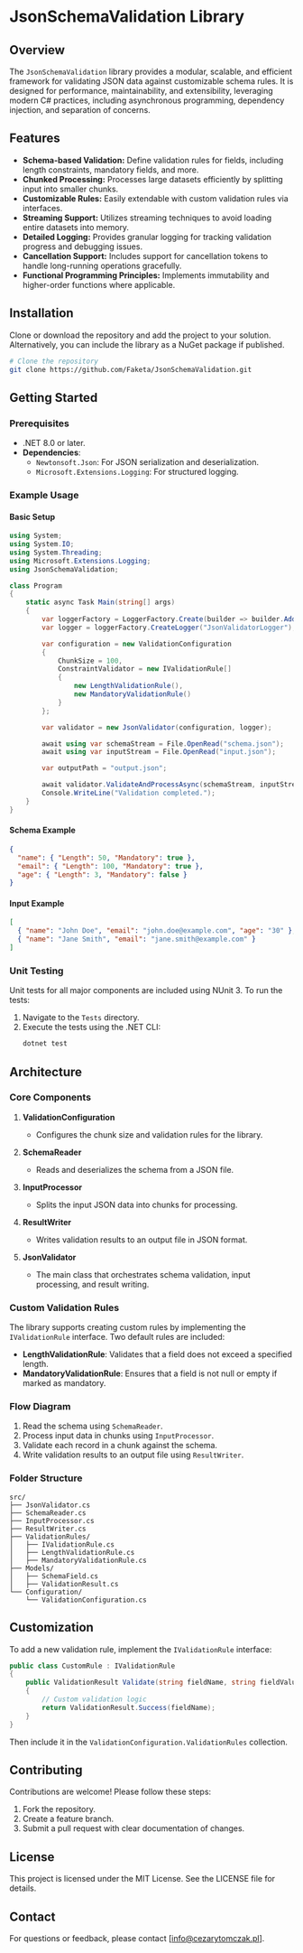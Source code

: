 # JsonSchemaValidation Library

## Overview
The `JsonSchemaValidation` library provides a modular, scalable, and efficient framework for validating JSON data against customizable schema rules. It is designed for performance, maintainability, and extensibility, leveraging modern C# practices, including asynchronous programming, dependency injection, and separation of concerns.

## Features
- **Schema-based Validation:** Define validation rules for fields, including length constraints, mandatory fields, and more.
- **Chunked Processing:** Processes large datasets efficiently by splitting input into smaller chunks.
- **Customizable Rules:** Easily extendable with custom validation rules via interfaces.
- **Streaming Support:** Utilizes streaming techniques to avoid loading entire datasets into memory.
- **Detailed Logging:** Provides granular logging for tracking validation progress and debugging issues.
- **Cancellation Support:** Includes support for cancellation tokens to handle long-running operations gracefully.
- **Functional Programming Principles:** Implements immutability and higher-order functions where applicable.

## Installation
Clone or download the repository and add the project to your solution. Alternatively, you can include the library as a NuGet package if published.

```bash
# Clone the repository
git clone https://github.com/Faketa/JsonSchemaValidation.git
```

## Getting Started

### Prerequisites
- .NET 8.0 or later.
- **Dependencies**:
  - `Newtonsoft.Json`: For JSON serialization and deserialization.
  - `Microsoft.Extensions.Logging`: For structured logging.

### Example Usage

#### Basic Setup
```csharp
using System;
using System.IO;
using System.Threading;
using Microsoft.Extensions.Logging;
using JsonSchemaValidation;

class Program
{
    static async Task Main(string[] args)
    {
        var loggerFactory = LoggerFactory.Create(builder => builder.AddConsole());
        var logger = loggerFactory.CreateLogger("JsonValidatorLogger");

        var configuration = new ValidationConfiguration
        {
            ChunkSize = 100,
            ConstraintValidator = new IValidationRule[]
            {
                new LengthValidationRule(),
                new MandatoryValidationRule()
            }
        };

        var validator = new JsonValidator(configuration, logger);

        await using var schemaStream = File.OpenRead("schema.json");
        await using var inputStream = File.OpenRead("input.json");

        var outputPath = "output.json";

        await validator.ValidateAndProcessAsync(schemaStream, inputStream, outputPath, CancellationToken.None);
        Console.WriteLine("Validation completed.");
    }
}
```

#### Schema Example
```json
{
  "name": { "Length": 50, "Mandatory": true },
  "email": { "Length": 100, "Mandatory": true },
  "age": { "Length": 3, "Mandatory": false }
}
```

#### Input Example
```json
[
  { "name": "John Doe", "email": "john.doe@example.com", "age": "30" },
  { "name": "Jane Smith", "email": "jane.smith@example.com" }
]
```

### Unit Testing
Unit tests for all major components are included using NUnit 3. To run the tests:

1. Navigate to the `Tests` directory.
2. Execute the tests using the .NET CLI:
   ```bash
   dotnet test
   ```

## Architecture

### Core Components
1. **ValidationConfiguration**
   - Configures the chunk size and validation rules for the library.

2. **SchemaReader**
   - Reads and deserializes the schema from a JSON file.

3. **InputProcessor**
   - Splits the input JSON data into chunks for processing.

4. **ResultWriter**
   - Writes validation results to an output file in JSON format.

5. **JsonValidator**
   - The main class that orchestrates schema validation, input processing, and result writing.

### Custom Validation Rules
The library supports creating custom rules by implementing the `IValidationRule` interface. Two default rules are included:
- **LengthValidationRule**: Validates that a field does not exceed a specified length.
- **MandatoryValidationRule**: Ensures that a field is not null or empty if marked as mandatory.

### Flow Diagram
1. Read the schema using `SchemaReader`.
2. Process input data in chunks using `InputProcessor`.
3. Validate each record in a chunk against the schema.
4. Write validation results to an output file using `ResultWriter`.

### Folder Structure
```plaintext
src/
├── JsonValidator.cs
├── SchemaReader.cs
├── InputProcessor.cs
├── ResultWriter.cs
├── ValidationRules/
│   ├── IValidationRule.cs
│   ├── LengthValidationRule.cs
│   ├── MandatoryValidationRule.cs
├── Models/
│   ├── SchemaField.cs
│   ├── ValidationResult.cs
└── Configuration/
    └── ValidationConfiguration.cs
```

## Customization
To add a new validation rule, implement the `IValidationRule` interface:
```csharp
public class CustomRule : IValidationRule
{
    public ValidationResult Validate(string fieldName, string fieldValue, SchemaField schemaField)
    {
        // Custom validation logic
        return ValidationResult.Success(fieldName);
    }
}
```
Then include it in the `ValidationConfiguration.ValidationRules` collection.

## Contributing
Contributions are welcome! Please follow these steps:
1. Fork the repository.
2. Create a feature branch.
3. Submit a pull request with clear documentation of changes.

## License
This project is licensed under the MIT License. See the LICENSE file for details.

## Contact
For questions or feedback, please contact [info@cezarytomczak.pl].

